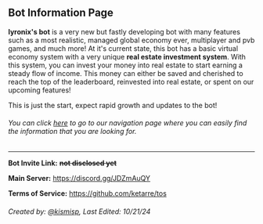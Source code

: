 ## Bot Information Page

**lyronix's bot** is a very new but fastly developing bot with many features such as a most realistic, managed global economy ever, multiplayer and pvb games, and much more! At it's current state, this bot has a basic virtual economy system with a very unique **real estate investment system**. With this system, you can invest your money into real estate to start earning a steady flow of income. This money can either be saved and cherished to reach the top of the leaderboard, reinvested into real estate, or spent on our upcoming features! 

This is just the start, expect rapid growth and updates to the bot!

###### You can click [here](https://github.com/ketarre/information/blob/main/.navigation.md) to go to our navigation page where you can easily find the information that you are looking for.
---

**Bot Invite Link:** ~~**not disclosed yet**~~

**Main Server:** https://discord.gg/JDZmAuQY

**Terms of Service:** https://github.com/ketarre/tos

###### Created by: [@kismisp](https://discordapp.com/users/1206865169846632450), Last Edited: 10/21/24
